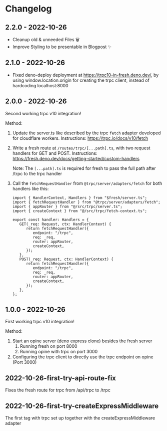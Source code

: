 # Changelog

## 2.2.0 - 2022-10-26 

- Cleanup old & unneeded Files 🗑
- Improve Styling to be presentable in Blogpost ✨

## 2.1.0 - 2022-10-26 

- Fixed deno-deploy deployment at https://trpc10-in-fresh.deno.dev/, 
  by using window.location.origin for creating the trpc client, instead of hardcoding localhost:8000

## 2.0.0 - 2022-10-26 

Second working trpc v10 integration! 

Method: 
1. Update the server.ts like described by the trpc `fetch` adapter developed for cloudflare workers. 
   Instructions: https://trpc.io/docs/v10/fetch
2. Write a fresh route at `/routes/trpc/[...path].ts`, with two request handlers for GET and POST.
   Instructions: https://fresh.deno.dev/docs/getting-started/custom-handlers 

   Note: The `[...path].ts` is required for fresh to pass the full path after /trpc to the trpc handler
3. Call the `fetchRequestHandler` from `@trpc/server/adapters/fetch` for both handlers like this: 

   ```
   import { HandlerContext, Handlers } from "$fresh/server.ts";
   import { fetchRequestHandler } from "@trpc/server/adapters/fetch";
   import { appRouter } from "@/src/trpc/server.ts";
   import { createContext } from "@/src/trpc/fetch-context.ts";

   export const handler: Handlers = {
      GET(_req: Request, ctx: HandlerContext) {
         return fetchRequestHandler({
            endpoint: "/trpc",
            req: _req,
            router: appRouter,
            createContext,
         });
      },
      POST(_req: Request, ctx: HandlerContext) {
         return fetchRequestHandler({
            endpoint: "/trpc",
            req: _req,
            router: appRouter,
            createContext,
         });
      },
   };

   ```

## 1.0.0 - 2022-10-26

First working trpc v10 integration! 

Method: 
1. Start an opine server (deno express clone) besides the fresh server
   1. Running fresh on port 8000 
   2. Running opine with trpc on port 3000 
2. Configuring the trpc client to directly use the trpc endpoint on opine (Port 3000)

## 2022-10-26-first-try-api-route-fix

Fixes the fresh route for trpc from /api/trpc to /trpc

## 2022-10-26-first-try-createExpressMiddleware

The first tag with trpc set up together with the createExpressMiddleware adapter
